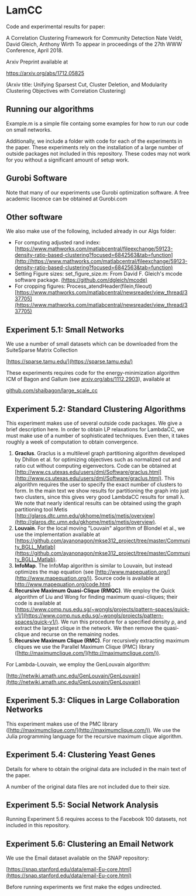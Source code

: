 # LamCC

Code and experimental results for paper:

A Correlation Clustering Framework for Community Detection
Nate Veldt, David Gleich, Anthony Wirth
To appear in proceedings of the 27th WWW Conference, April 2018.

Arxiv Preprint available at 

https://arxiv.org/abs/1712.05825

(Arxiv title: Unifying Sparsest Cut, Cluster Deletion, and Modularity Clustering Objectives with Correlation Clustering)

## Running our algorithms

Example.m is a simple file containg some examples for how to run our code on small networks. 

Additionally, we include a folder with code for each of the experiments in the paper. These experiments rely on the installation of a large number of outside packages not included in this repository. These codes may not work for you without a significant amount of setup work.

## Gurobi Software 

Note that many of our experiments use Gurobi optimization software. A free academic liscence can be obtained at Gurobi.com

## Other software

We also make use of the following, included already in our Algs folder:

* For computing adjusted rand index: [https://www.mathworks.com/matlabcentral/fileexchange/59123-density-ratio-based-clustering?focused=6842563&tab=function](http://https://www.mathworks.com/matlabcentral/fileexchange/59123-density-ratio-based-clustering?focused=6842563&tab=function)
* Setting Figure sizes: set_figure_size.m: From David F. Gleich's mcode software package. [(https://github.com/dgleich/mcode)](http://(https://github.com/dgleich/mcode))
* For cropping figures: Process_atendHeader(filein,fileout) [https://www.mathworks.com/matlabcentral/newsreader/view_thread/337705](https://www.mathworks.com/matlabcentral/newsreader/view_thread/337705)


## Experiment 5.1: Small Networks

We use a number of small datasets which can be downloaded from the SuiteSparse Matrix Collection 

[https://sparse.tamu.edu/](https://sparse.tamu.edu/)

These experiments requires code for the energy-minimization algorithm ICM of Bagon and Gallum (see [arxiv.org/abs/1112.2903](http://arxiv.org/abs/1112.2903)), available at

[github.com/shaibagon/large_scale_cc](http://github.com/shaibagon/large_scale_cc)

## Experiment 5.2: Standard Clustering Algorithms

This experiment makes use of several outside code packages. We give a brief description here. In order to obtain LP relaxations for LambdaCC, we must make use of a number of sophisticated techniques. Even then, it takes roughly a week of computation to obtain convergence.

1. **Graclus**. Graclus is a multilevel graph partitioning algorithm developed by Dhillon et al. for optimizing objectives such as normalized cut and ratio cut without computing eigenvectors. Code can be obtained at [http://www.cs.utexas.edu/users/dml/Software/graclus.html](http://www.cs.utexas.edu/users/dml/Software/graclus.html). This algorithm requires the user to specify the exact number of clusters to form. In the main text we show results for partitioning the graph into just two clusters, since this gives very good LambdaCC results for small λ. We note that nearly identical results can be obtained using the graph partitioning tool Metis [http://glaros.dtc.umn.edu/gkhome/metis/metis/overview](http://glaros.dtc.umn.edu/gkhome/metis/metis/overview).2. **Louvain**. For the local moving "Louvain" algorithm of Blondel et al., we use the implementation available at [https://github.com/ayanonagon/mkse312_project/tree/master/Community_BGLL_Matlab](https://github.com/ayanonagon/mkse312_project/tree/master/Community_BGLL_Matlab).
3. **InfoMap**. The InfoMap algorithm is similar to Louvain, but instead optimizes the map equation (see [http://www.mapequation.org/](http://www.mapequation.org/)). Source code is available at http://www.mapequation.org/code.html.4. **Recursive Maximum Quasi-Clique (RMQC)**. We employ the Quick algorithm of Liu and Wong for finding maximum quasi-cliques; their code is available at [https://www.comp.nus.edu.sg/~wongls/projects/pattern-spaces/quick-v1/](https://www.comp.nus.edu.sg/~wongls/projects/pattern-spaces/quick-v1/). We run this procedure for a specified density ρ, and extract the largest clique in the network. We then remove the quasi-clique and recurse on the remaining nodes.5. **Recursive Maximum Clique (RMC)**. For recursively extracting maximum cliques we use the Parallel Maximum Clique (PMC) library ([http://maximumclique.com/](http://maximumclique.com/)). 


For Lambda-Louvain, we employ the GenLouvain algorithm:

[http://netwiki.amath.unc.edu/GenLouvain/GenLouvain](http://netwiki.amath.unc.edu/GenLouvain/GenLouvain)

## Experiment 5.3: Cliques in Large Collaboration Networks

This experiment makes use of the PMC library ([http://maximumclique.com/](http://maximumclique.com/)). We use the Julia programming language for the recursive maximum clique algorithm.

## Experiment 5.4: Clustering Yeast Genes

Details for where to obtain the original data are included in the main text of the paper.

A number of the original data files are not included due to their size.

## Experiment 5.5: Social Network Analysis

Running Experiment 5.6 requires access to the Facebook 100 datasets, not included in this repository.

## Experiment 5.6: Clustering an Email Network

We use the Email dataset available on the SNAP repository:

[https://snap.stanford.edu/data/email-Eu-core.html](https://snap.stanford.edu/data/email-Eu-core.html)

Before running experiments we first make the edges undirected.



